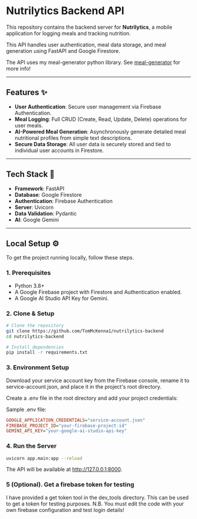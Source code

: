 # Nutrilytics Backend API

This repository contains the backend server for **Nutrilytics**, a mobile application for logging meals and tracking nutrition.

This API handles user authentication, meal data storage, and meal generation using FastAPI and Google Firestore.

The API uses my meal-generator python library. See [meal-generator](https://github.com/TomMcKenna1/meal-generator) for more info!

---

## **Features** ✨

* **User Authentication**: Secure user management via Firebase Authentication.
* **Meal Logging**: Full CRUD (Create, Read, Update, Delete) operations for user meals.
* **AI-Powered Meal Generation**: Asynchronously generate detailed meal nutritional profiles from simple text descriptions.
* **Secure Data Storage**: All user data is securely stored and tied to individual user accounts in Firestore.

---

## **Tech Stack** 🚀

* **Framework**: FastAPI
* **Database**: Google Firestore
* **Authentication**: Firebase Authentication
* **Server**: Uvicorn
* **Data Validation**: Pydantic
* **AI**: Google Gemini

---

## **Local Setup** ⚙️

To get the project running locally, follow these steps.

### **1. Prerequisites**

* Python 3.8+
* A Google Firebase project with Firestore and Authentication enabled.
* A Google AI Studio API Key for Gemini.

### **2. Clone & Setup**

```bash
# Clone the repository
git clone https://github.com/TomMcKenna1/nutrilytics-backend
cd nutrilytics-backend

# Install dependencies
pip install -r requirements.txt
```
### **3. Environment Setup**
Download your service account key from the Firebase console, rename it to service-account.json, and place it in the project's root directory.

Create a .env file in the root directory and add your project credentials:

Sample .env file:
```ini
GOOGLE_APPLICATION_CREDENTIALS="service-account.json"
FIREBASE_PROJECT_ID="your-firebase-project-id"
GEMINI_API_KEY="your-google-ai-studio-api-key"
```
### **4. Run the Server**
```bash
uvicorn app.main:app --reload
```
The API will be available at http://127.0.0.1:8000.

### **5 (Optional). Get a firebase token for testing**
I have provided a get token tool in the dev_tools directory. This can be used to get a token for testing purposes.
N.B. You must edit the code with your own firebase configuration and test login details!